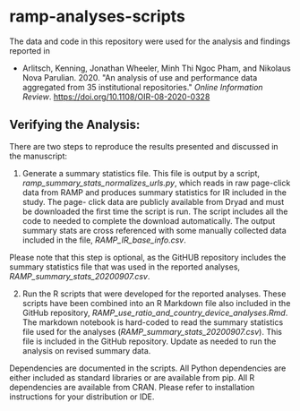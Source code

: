 # ramp-analyses-scripts

The data and code in this repository were used for the analysis and findings reported in 

* Arlitsch, Kenning, Jonathan Wheeler, Minh Thi Ngoc Pham, and Nikolaus Nova
  Parulian. 2020. "An analysis of use and performance data aggregated from 35
  institutional repositories." _Online Information Review_. <https://doi.org/10.1108/OIR-08-2020-0328>

## Verifying the Analysis:

There are two steps to reproduce the results presented and discussed in the manuscript:

1. Generate a summary statistics file. This file is output by a script, *ramp_summary_stats_normalizes_urls.py*, 
which reads in raw page-click data from RAMP and produces summary statistics for IR included in the study. The page-
click data are publicly available from Dryad and must be downloaded the first time the script is run. The script includes
all the code to needed to complete the download automatically. The output
summary stats are cross referenced with some manually collected data included in the file, *RAMP_IR_base_info.csv*. 

Please note that this step is optional, as the GitHUB repository includes the summary statistics file that was used in the
reported analyses, *RAMP_summary_stats_20200907.csv*.

2. Run the R scripts that were developed for the reported analyses. These scripts have been combined into an R Markdown
file also included in the GitHub repository, *RAMP_use_ratio_and_country_device_analyses.Rmd*. The markdown notebook is hard-coded to read the summary statistics file used for the analyses (*RAMP_summary_stats_20200907.csv*). This file is included in the GitHub repository. Update as needed to run the analysis on revised summary data.

Dependencies are documented in the scripts. All Python dependencies are either included as standard libraries or are available from pip. All R dependencies are available from CRAN. Please refer to installation instructions for your distribution or IDE.
